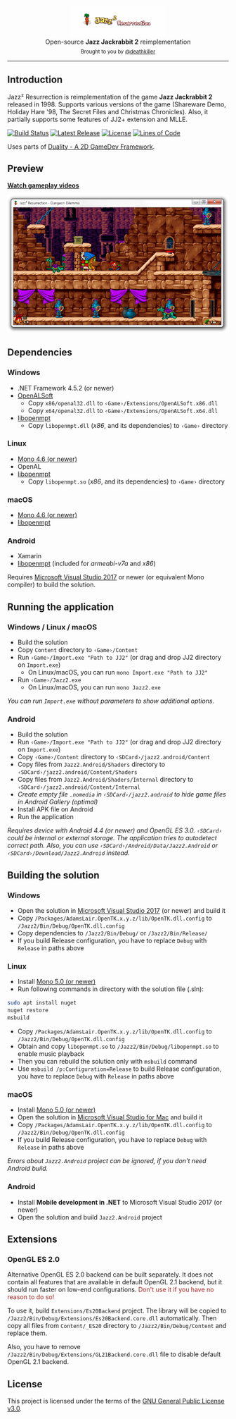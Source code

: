 <div align="center">
    <a href="https://github.com/deathkiller/jazz2"><img src="https://raw.githubusercontent.com/deathkiller/jazz2/master/Docs/Logo.gif" alt="Jazz² Resurrection" title="Jazz² Resurrection"></a>
</div>

<div align="center">
    Open-source <strong>Jazz Jackrabbit 2</strong> reimplementation
</div>

<div align="center">
  <sub>
    Brought to you by <a href="https://github.com/deathkiller">@deathkiller</a>
  </sub>
</div>
<hr/>


## Introduction
Jazz² Resurrection is reimplementation of the game **Jazz Jackrabbit 2** released in 1998. Supports various versions of the game (Shareware Demo, Holiday Hare '98, The Secret Files and Christmas Chronicles). Also, it partially supports some features of JJ2+ extension and MLLE.

[![Build Status](https://img.shields.io/appveyor/ci/deathkiller/jazz2.svg?logo=appveyor)](https://ci.appveyor.com/project/deathkiller/jazz2)
[![Latest Release](https://img.shields.io/github/release/deathkiller/jazz2.svg?logo=data:image/svg+xml;base64,PHN2ZyB4bWxucz0iaHR0cDovL3d3dy53My5vcmcvMjAwMC9zdmciIHdpZHRoPSIyNCIgaGVpZ2h0PSIyNCIgdmlld0JveD0iMCAwIDI0IDI0Ij48cGF0aCBkPSJNMjAgOEg0VjZoMTZ2MnptLTItNkg2djJoMTJWMnptNCAxMHY4YzAgMS4xLS45IDItMiAySDRjLTEuMSAwLTItLjktMi0ydi04YzAtMS4xLjktMiAyLTJoMTZjMS4xIDAgMiAuOSAyIDJ6bS02IDRsLTYtMy4yN3Y2LjUzTDE2IDE2eiIgZmlsbD0iI2RkZCIvPjxwYXRoIGZpbGw9Im5vbmUiIGQ9Ik0wIDBoMjR2MjRIMHoiLz48L3N2Zz4=)](https://github.com/deathkiller/jazz2/releases)
[![License](https://img.shields.io/github/license/deathkiller/jazz2.svg)](https://github.com/deathkiller/jazz2/blob/master/LICENSE)
[![Lines of Code](https://tokei.rs/b1/github/deathkiller/jazz2)](https://github.com/deathkiller/jazz2/graphs/code-frequency)

Uses parts of [Duality - A 2D GameDev Framework](https://duality.adamslair.net/).


## Preview
[**Watch gameplay videos**](https://www.youtube.com/playlist?list=PLfrN-pyVL7k6n2VJF197F0yVOZq4EPTsP)

<div align="center">
    <img src="https://raw.githubusercontent.com/deathkiller/jazz2/master/Docs/Screen1.png" alt="Preview">
</div>


## Dependencies
### Windows
* .NET Framework 4.5.2 (or newer)
* [OpenALSoft](https://github.com/opentk/opentk-dependencies)
  * Copy `x86/openal32.dll` to `‹Game›/Extensions/OpenALSoft.x86.dll`
  * Copy `x64/openal32.dll` to `‹Game›/Extensions/OpenALSoft.x64.dll`
* [libopenmpt](https://lib.openmpt.org/libopenmpt/download/)
  * Copy `libopenmpt.dll` (*x86*, and its dependencies) to `‹Game›` directory

### Linux
* [Mono 4.6 (or newer)](http://www.mono-project.com/download/#download-lin)
* OpenAL
* [libopenmpt](https://lib.openmpt.org/libopenmpt/download/)
  * Copy `libopenmpt.so` (*x86*, and its dependencies) to `‹Game›` directory

### macOS
* [Mono 4.6 (or newer)](http://www.mono-project.com/download/#download-mac)
* [libopenmpt](https://lib.openmpt.org/libopenmpt/)

### Android
* Xamarin
* [libopenmpt](https://lib.openmpt.org/libopenmpt/download/) (included for *armeabi-v7a* and *x86*)

Requires [Microsoft Visual Studio 2017](https://www.visualstudio.com/) or newer (or equivalent Mono compiler) to build the solution.


## Running the application
### Windows / Linux / macOS
* Build the solution
* Copy `Content` directory to `‹Game›/Content`
* Run `‹Game›/Import.exe "Path to JJ2"` (or drag and drop JJ2 directory on `Import.exe`)
  * On Linux/macOS, you can run `mono Import.exe "Path to JJ2"`
* Run `‹Game›/Jazz2.exe`
  * On Linux/macOS, you can run `mono Jazz2.exe`

*You can run `Import.exe` without parameters to show additional options.*

### Android
* Build the solution
* Run `‹Game›/Import.exe "Path to JJ2"` (or drag and drop JJ2 directory on `Import.exe`)
* Copy `‹Game›/Content` directory to `‹SDCard›/jazz2.android/Content` 
* Copy files from `Jazz2.Android/Shaders` directory to `‹SDCard›/jazz2.android/Content/Shaders` 
* Copy files from `Jazz2.Android/Shaders/Internal` directory to `‹SDCard›/jazz2.android/Content/Internal`
* *Create empty file `.nomedia` in `‹SDCard›/jazz2.android` to hide game files in Android Gallery (optimal)*
* Install APK file on Android
* Run the application

*Requires device with Android 4.4 (or newer) and OpenGL ES 3.0. `‹SDCard›` could be internal or external storage. The application tries to autodetect correct path. Also, you can use `‹SDCard›/Android/Data/Jazz2.Android` or `‹SDCard›/Download/Jazz2.Android` instead.*


## Building the solution
### Windows
* Open the solution in [Microsoft Visual Studio 2017](https://www.visualstudio.com/) (or newer) and build it
* Copy `/Packages/AdamsLair.OpenTK.x.y.z/lib/OpenTK.dll.config` to `/Jazz2/Bin/Debug/OpenTK.dll.config`
* Copy dependencies to `/Jazz2/Bin/Debug/` or `/Jazz2/Bin/Release/`
* If you build Release configuration, you have to replace `Debug` with `Release` in paths above

### Linux
* Install [Mono 5.0 (or newer)](http://www.mono-project.com/download/#download-lin)
* Run following commands in directory with the solution file (.sln):
```bash
sudo apt install nuget
nuget restore
msbuild
```
* Copy `/Packages/AdamsLair.OpenTK.x.y.z/lib/OpenTK.dll.config` to `/Jazz2/Bin/Debug/OpenTK.dll.config`
* Obtain and copy `libopenmpt.so` to `/Jazz2/Bin/Debug/libopenmpt.so` to enable music playback
* Then you can rebuild the solution only with `msbuild` command
* Use `msbuild /p:Configuration=Release` to build Release configuration, you have to replace `Debug` with `Release` in paths above

### macOS
* Install [Mono 5.0 (or newer)](http://www.mono-project.com/download/#download-mac)
* Open the solution in [Microsoft Visual Studio for Mac](https://www.visualstudio.com/vs/visual-studio-mac/) and build it
* Copy `/Packages/AdamsLair.OpenTK.x.y.z/lib/OpenTK.dll.config` to `/Jazz2/Bin/Debug/OpenTK.dll.config`
* If you build Release configuration, you have to replace `Debug` with `Release` in paths above

*Errors about `Jazz2.Android` project can be ignored, if you don't need Android build.*

### Android
* Install **Mobile development in .NET** to Microsoft Visual Studio 2017 (or newer)
* Open the solution and build `Jazz2.Android` project


## Extensions
### OpenGL ES 2.0
Alternative OpenGL ES 2.0 backend can be built separately. It does not contain all features
that are available in default OpenGL 2.1 backend, but it should run faster on low-end configurations.
<span style="color:#a22;">Don't use it if you have no reason to do so!</span>

To use it, build `Extensions/Es20Backend` project. The library will be copied to
`/Jazz2/Bin/Debug/Extensions/Es20Backend.core.dll` automatically.
Then copy all files from `Content/_ES20` directory to `/Jazz2/Bin/Debug/Content` and replace them.

Also, you have to remove `/Jazz2/Bin/Debug/Extensions/GL21Backend.core.dll` file to disable default OpenGL 2.1 backend.


## License
This project is licensed under the terms of the [GNU General Public License v3.0](./LICENSE).